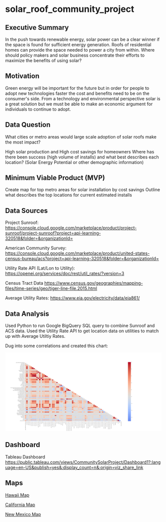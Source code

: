 # solar_roof_community_project



## Executive Summary
In the push towards renewable energy, solar power can be a clear winner if the space is found for sufficient energy generation. Roofs of residential homes can provide the space needed to power a city from within. Where should policy makers and solar business concentrate their efforts to maximize the benefits of using solar?

## Motivation
Green energy will be important for the future but in order for people to adopt new technologies faster the cost and benefits need to be on the consumer's side. From a technology and environmental perspective solar is a great solution but we must be able to make an economic argument for individuals to continue to adopt.

## Data Question
What cities or metro areas would large scale adoption of solar roofs make the most impact?

High solar production and High cost savings for homeowners
Where has there been success (high volume of installs) and what best describes each location?
(Solar Energy Potential or other demographic information)

## Minimum Viable Product (MVP)
Create map for top metro areas for solar installation by cost savings
Outline what describes the top locations for current estimated installs

## Data Sources
Project Sunroof:
https://console.cloud.google.com/marketplace/product/project-sunroof/project-sunroof?project=api-learning-320518&folder=&organizationId=

American Community Survey:
https://console.cloud.google.com/marketplace/product/united-states-census-bureau/acs?project=api-learning-320518&folder=&organizationId=

Utility Rate API (Lat/Lon to Utility):
https://openei.org/services/doc/rest/util_rates/?version=3

Census Tract Data
https://www.census.gov/geographies/mapping-files/time-series/geo/tiger-line-file.2015.html

Average Utility Rates:
https://www.eia.gov/electricity/data/eia861/

## Data Analysis

Used Python to run Google BigQuery SQL query to combine Sunroof and ACS data. Used the Utility Rate API to get location data on utilities to match up with Average Utiltiy Rates.

Dug into some correlations and created this chart:

![Heatmap](/maps/corr.png)


## Dashboard

Tableau Dashboard https://public.tableau.com/views/CommunitySolarProject/Dashboard1?:language=en-US&publish=yes&:display_count=n&:origin=viz_share_link

## Maps

[Hawaii Map](/maps/himap.html)

[California Map](/maps/camap.html)

[New Mexico Map](/maps/nmmap.html)